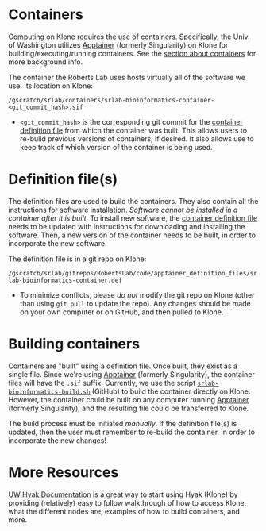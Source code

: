 # Containers

Computing on Klone requires the use of containers. Specifically, the Univ. of Washington utilizes [Apptainer](https://apptainer.org/docs/user/main/introduction.html) (formerly Singularity) on Klone for building/executing/running containers. See the [section about containers](./klone_containers.md) for more background info.

The container the Roberts Lab uses hosts virtually all of the software we use. Its location on Klone:

`/gscratch/srlab/containers/srlab-bioinformatics-container-<git_commit_hash>.sif`

- `<git_commit_hash>` is the corresponding git commit for the [container definition file](https://github.com/RobertsLab/code/blob/master/apptainer_definition_files/srlab-bioinformatics-container.def) from which the container was built. This allows users to re-build previous versions of containers, if desired. It also allows use to keep track of which version of the container is being used.

# Definition file(s)

The definition files are used to build the containers. They also contain all the instructions for software installation. _Software cannot be installed in a container after it is built._ To install new software, the [container definition file](https://github.com/RobertsLab/code/blob/master/apptainer_definition_files/srlab-bioinformatics-container.def) needs to be updated with instructions for downloading and installing the software. Then, a new version of the container needs to be built, in order to incorporate the new software.

The definition file is in a git repo on Klone:

`/gscratch/srlab/gitrepos/RobertsLab/code/apptainer_definition_files/srlab-bioinformatics-container.def`

- To minimize conflicts, please _do not_ modify the git repo on Klone (other than using `git pull` to update the repo). Any changes should be made on your own computer or on GitHub, and then pulled to Klone.

# Building containers

Containers are "built" using a definition file. Once built, they exist as a single file. Since we're using [Apptainer](https://apptainer.org/docs/user/main/introduction.html) (formerly Singularity), the container files will have the `.sif` suffix. Currently, we use the script [`srlab-bioinformatics-build.sh`](https://github.com/RobertsLab/code/blob/master/apptainer_definition_files/srlab-bioinformatics-build.sh) (GitHub) to build the container directly on Klone. However, the container could be built on any computer running [Apptainer](https://apptainer.org/docs/user/main/introduction.html) (formerly Singularity), and the resulting file could be transferred to Klone. 

The build process must be initiated _manually_. If the definition file(s) is updated, then the user must remember to re-build the container, in order to incorporate the new changes!

# More Resources

[UW Hyak Documentation](https://hyak.uw.edu/docs) is a great way to start using Hyak (Klone) by providing (relatively) easy to follow walkthrough of how to access Klone, what the different nodes are, examples of how to build containers, and more.